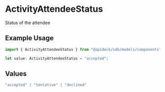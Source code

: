 # ActivityAttendeeStatus

Status of the attendee

## Example Usage

```typescript
import { ActivityAttendeeStatus } from "@apideck/sdk/models/components";

let value: ActivityAttendeeStatus = "accepted";
```

## Values

```typescript
"accepted" | "tentative" | "declined"
```